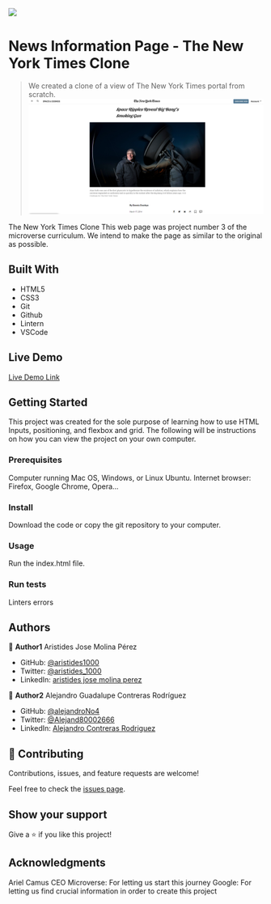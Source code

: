 ![](https://img.shields.io/badge/Microverse-blueviolet)

# News Information Page - The New York Times Clone

> We created a clone of a view of The New York Times portal from scratch.
![screenshot](./app_screenshot.png)

The New York Times Clone
This web page was project number 3 of the microverse curriculum.
We intend to make the page as similar to the original as possible.

## Built With

- HTML5
- CSS3
- Git
- Github
- Lintern
- VSCode

## Live Demo

[Live Demo Link](https://aristides1000.github.io/the-new-york-times-copy/)

## Getting Started

This project was created for the sole purpose of learning how to use HTML Inputs, positioning, and flexbox and grid. The following will be instructions on how you can view the project on your own computer.

### Prerequisites

Computer running Mac OS, Windows, or Linux Ubuntu. Internet browser: Firefox, Google Chrome, Opera...

### Install

Download the code or copy the git repository to your computer.

### Usage
Run the index.html file.

### Run tests
Linters errors

## Authors

👤 **Author1**
Aristides Jose Molina Pérez

- GitHub: [@aristides1000](https://github.com/aristides1000)
- Twitter: [@aristides_1000](https://twitter.com/@aristides_1000)
- LinkedIn: [aristides jose molina perez](https://www.linkedin.com/in/aristides-jose-molina-perez-09b0579a)

👤 **Author2**
Alejandro Guadalupe Contreras Rodríguez

- GitHub: [@alejandroNo4](https://github.com/AlejandroNo4)
- Twitter: [@Alejand80002666](https://twitter.com/Alejand80002666)
- LinkedIn: [Alejandro Contreras Rodriguez](https://www.linkedin.com/in/alejandro-contreras-rodriguez-b524821b5)

## 🤝 Contributing

Contributions, issues, and feature requests are welcome!

Feel free to check the [issues page](https://github.com/aristides1000/the-new-york-times-copy/issues).

## Show your support

Give a ⭐️ if you like this project!

## Acknowledgments

Ariel Camus CEO Microverse: For letting us start this journey
Google: For letting us find crucial information in order to create this project
